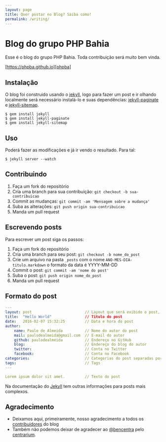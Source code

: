 ```yaml
---
layout: page
title: Quer postar no Blog? Saiba como!
permalink: /writing/
---
```


# Blog do grupo PHP Bahia

Esse é o blog do grupo PHP Bahia. Toda contribuição será muito bem vinda.

[https://phpba.github.io][phpba]

## Instalação

O blog foi construido usando o [jekyll], logo para fazer um post e ir olhando localmente será necessário instalá-lo e suas dependências: [jekyll-paginate] e [jekyll-sitemap].

~~~
$ gem install jekyll
$ gem install jekyll-paginate
$ gem install jekyll-sitemap
~~~

## Uso

Poderá fazer as modificações e já ir vendo o resultado. Para tal:

~~~
$ jekyll server --watch
~~~

## Contribuindo

1. Faça um fork do repositório
2. Cria uma branch para sua contribuição: `git checkout -b sua-contribuicao`
3. Commit as mudanças: `git commit -am 'Mensagem sobre a mudança'`
4. Suba as alterações: `git push origin sua-contribuicao`
5. Manda um pull request

## Escrevendo posts

Para escrever um post siga os passos:

1. Faça um fork do repositório
2. Cria uma branch para seu post: `git checkout -b nome_do_post`
3. Crie um arquivo na pasta `_posts` com o nome `ANO-MES-DIA-titulo.markdown` o formato da data é YYYY-MM-DD
4. Commit o post: `git commit -am 'nome do post'`
5. Suba o post: `git push origin nome_do_post`
6. Manda um pull request

## Formato do post

~~~ yaml
---
layout: post                        // Layout que será exibido o post, o nome do layout é post :)
title:  "Hello World"               // Titulo do post  
date:   2016-02-07 15:32:25         // Data e hora do post
author: 
    name: Paulo de Almeida          // Nome do autor do post
    mail: paulodealmeida@gmail.com  // E-mail do autor
    github: paulodealmeida          // Endereço no GitHub
    blog:                           // Endereço do blog do autor
    twitter:                        // Conta no Twitter
    facebook:                       // Conta no Facebook  
categories:                         // Categorias do post separadas por virgula, se não houver categoria escrever "Sem categoria"
tags:                               // Tags
---

Lorem ipsum dolor sit amet.         // Texto do post
~~~


Na documentação do [Jekyll](http://jekyllrb.com/docs/posts/) tem outras informações para posts mais complexos.

## Agradecimento

* Deixamos aqui, primeiramente, nosso agradecimento a todos os [contribuidores] do blog
* Também não podemos deixar de agradecer ao [@bencentra][author] pelo [centrarium][theme].

[phpba]: https://phpba.com.br
[jekyll]: http://jekyllrb.com/
[jekyll-sitemap]: https://github.com/jekyll/jekyll-sitemap
[jekyll-paginate]: https://github.com/jekyll/jekyll-paginate
[contribuidores]: https://github.com/phpba/phpba.github.io/graphs/contributors
[author]: https://github.com/bencentra/
[theme]: https://github.com/bencentra/centrarium

